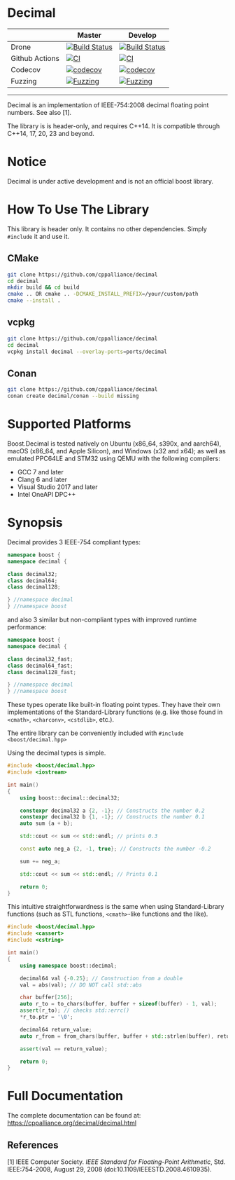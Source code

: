 # Decimal

|                  | Master                                                                                                                                                            |   Develop   |
|------------------|-------------------------------------------------------------------------------------------------------------------------------------------------------------------|-------------|
| Drone            | [![Build Status](https://drone.cpp.al/api/badges/cppalliance/decimal/status.svg?ref=refs/heads/master)](https://drone.cpp.al/cppalliance/decimal)                 | [![Build Status](https://drone.cpp.al/api/badges/cppalliance/decimal/status.svg?ref=refs/heads/develop)](https://drone.cpp.al/cppalliance/decimal) |
| Github Actions   | [![CI](https://github.com/cppalliance/decimal/actions/workflows/ci.yml/badge.svg?branch=master)](https://github.com/cppalliance/decimal/actions/workflows/ci.yml) | [![CI](https://github.com/cppalliance/decimal/actions/workflows/ci.yml/badge.svg?branch=develop)](https://github.com/cppalliance/decimal/actions/workflows/ci.yml)
| Codecov          | [![codecov](https://codecov.io/gh/cppalliance/decimal/branch/master/graph/badge.svg?token=drvY8nnV5S)](https://codecov.io/gh/cppalliance/decimal)                 | [![codecov](https://codecov.io/gh/cppalliance/decimal/graph/badge.svg?token=drvY8nnV5S)](https://codecov.io/gh/cppalliance/decimal) |
| Fuzzing          | [![Fuzzing](https://github.com/cppalliance/decimal/actions/workflows/fuzz.yml/badge.svg?branch=master)](https://github.com/cppalliance/decimal/actions/workflows/fuzz.yml) | [![Fuzzing](https://github.com/cppalliance/decimal/actions/workflows/fuzz.yml/badge.svg?branch=develop)](https://github.com/cppalliance/decimal/actions/workflows/fuzz.yml) |

---

Decimal is an implementation of IEEE-754:2008 decimal floating point numbers.
See also [1].

The library is is header-only, and requires C++14.
It is compatible through C++14, 17, 20, 23 and beyond.

# Notice

Decimal is under active development and is not an official boost library.

# How To Use The Library

This library is header only. It contains no other dependencies.
Simply `#include` it and use it.

## CMake

```sh
git clone https://github.com/cppalliance/decimal
cd decimal
mkdir build && cd build
cmake .. OR cmake .. -DCMAKE_INSTALL_PREFIX=/your/custom/path
cmake --install .
```

## vcpkg

```sh
git clone https://github.com/cppalliance/decimal
cd decimal
vcpkg install decimal --overlay-ports=ports/decimal 
```

## Conan

```sh
git clone https://github.com/cppalliance/decimal
conan create decimal/conan --build missing
```

# Supported Platforms

Boost.Decimal is tested natively on Ubuntu (x86_64, s390x, and aarch64), macOS (x86_64, and Apple Silicon), and Windows (x32 and x64);
as well as emulated PPC64LE and STM32 using QEMU with the following compilers:

* GCC 7 and later
* Clang 6 and later
* Visual Studio 2017 and later
* Intel OneAPI DPC++

# Synopsis

Decimal provides 3 IEEE-754 compliant types:

```cpp
namespace boost {
namespace decimal {

class decimal32;
class decimal64;
class decimal128;

} //namespace decimal
} //namespace boost
```

and also 3 similar but non-compliant types with improved runtime performance:

```cpp
namespace boost {
namespace decimal {

class decimal32_fast;
class decimal64_fast;
class decimal128_fast;

} //namespace decimal
} //namespace boost
```

These types operate like built-in floating point types.
They have their own implementations of the Standard-Library functions
(e.g. like those found in `<cmath>`, `<charconv>`, `<cstdlib>`, etc.).

The entire library can be conveniently included with `#include <boost/decimal.hpp>`

Using the decimal types is simple.

```cpp
#include <boost/decimal.hpp>
#include <iostream>

int main()
{
    using boost::decimal::decimal32;

    constexpr decimal32 a {2, -1}; // Constructs the number 0.2
    constexpr decimal32 b {1, -1}; // Constructs the number 0.1
    auto sum {a + b};

    std::cout << sum << std::endl; // prints 0.3

    const auto neg_a {2, -1, true}; // Constructs the number -0.2

    sum += neg_a;

    std::cout << sum << std::endl; // Prints 0.1

    return 0;
}
```

This intuitive straightforwardness is the same when using Standard-Library
functions (such as STL functions, `<cmath>`-like functions and the like).

```cpp
#include <boost/decimal.hpp>
#include <cassert>
#include <cstring>

int main()
{
    using namespace boost::decimal;

    decimal64 val {-0.25}; // Construction from a double
    val = abs(val); // DO NOT call std::abs

    char buffer[256];
    auto r_to = to_chars(buffer, buffer + sizeof(buffer) - 1, val);
    assert(r_to); // checks std::errc()
    *r_to.ptr = '\0';

    decimal64 return_value;
    auto r_from = from_chars(buffer, buffer + std::strlen(buffer), return_value);

    assert(val == return_value);

    return 0;
}
```

# Full Documentation

The complete documentation can be found at: https://cppalliance.org/decimal/decimal.html

## References

[1] IEEE Computer Society. _IEEE_ _Standard_ _for_ _Floating-Point_ _Arithmetic_,
Std. IEEE:754-2008, August 29, 2008 (doi:10.1109/IEEESTD.2008.4610935).
